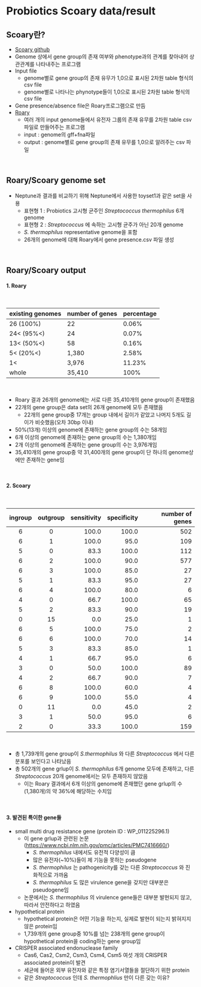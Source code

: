 Probiotics Scoary data/result
==============================
## Scoary란?

  - [Scoary github](https://github.com/AdmiralenOla/Scoary)
  - Genome 상에서 gene group의 존재 여부와 phenotype과의 관계를 찾아내어 상관관계를 나타내주는 프로그램
  - Input file
    - genome별로 gene group의 존재 유무가 1,0으로 표시된 2차원 table 형식의 csv file
    - genome별로 나타나는 phynotype들이 1,0으로 표시된 2차원 table 형식의 csv file
  - Gene presence/absence file은 Roary프로그램으로 만듬
  - [Roary](https://sanger-pathogens.github.io/Roary/)
    - 여러 개의 input genome들에서 유전자 그룹의 존재 유무를 2차원 table csv 파일로 만들어주는 프로그램
    - input : genome의 gff+fna파일
    - output : genome별로 gene group의 존재 유무를 1,0으로 알려주는 csv 파일
<br/>    

## Roary/Scoary genome set

  - Neptune과 결과를 비교하기 위해 Neptune에서 사용한 toyset1과 같은 set을 사용
    - 표현형 1 : Probiotics 고시형 균주인 _Streptococcus thermophilus_ 6개 genome
    - 표현형 2 : _Streptococcus_ 에 속하는 고시형 균주가 아닌 20개 genome
    - _S. thermophilus_ representative genome을 포함
    - 26개의 genome에 대해 Roary에서 gene presence.csv 파일 생성
 <br/>
 
## Roary/Scoary output

#### 1. Roary
<br/>

|existing genomes|number of genes|percentage|
|----|----|----|
|26 (100%)|22|0.06%|
|24< (95%<)|24|0.07%|
|13< (50%<)|58|0.16%|
|5< (20%<)|1,380|2.58%|
|1< |3,976|11.23%|
|whole|35,410|100%|
<br/>

  - Roary 결과 26개의 genome에는 서로 다른 35,410개의 gene group이 존재했음
  - 22개의 gene group은 data set의 26개 genome에 모두 존재했음
    - 22개의 gene group중 17개는 group 내에서 길이가 같았고 나머지 5개도 길이가 비슷했음(오차 30bp 이내)
  - 50%(13개) 이상의 genome에 존재하는 gene group의 수는 58개임
  - 6개 이상의 genome에 존재하는 gene group의 수는 1,380개임
  - 2개 이상의 genome에 존재하는 gene group의 수는 3,976개임
  - 35,410개의 gene group중 약 31,400개의 gene group이 단 하나의 genome상에만 존재하는 gene임
<br/>

#### 2. Scoary
<br/>

|ingroup|outgroup|sensitivity|specificity|number of genes|
|:----:|:----:|----:|----:|----:|
6|0|100.0|100.0|502|
6|1|100.0|95.0|109|
5|0|83.3|100.0|112|
6|2|100.0|90.0|577|
6|3|100.0|85.0|27|
5|1|83.3|95.0|27|
6|4|100.0|80.0|6|
4|0|66.7|100.0|65|
5|2|83.3|90.0|19|
0|15|0.0|25.0|1|
6|5|100.0|75.0|2|
6|6|100.0|70.0|14|
5|3|83.3|85.0|1|
4|1|66.7|95.0|6|
3|0|50.0|100.0|89|
4|2|66.7|90.0|7|
6|8|100.0|60.0|4|
6|9|100.0|55.0|4|
0|11|0.0|45.0|2|
3|1|50.0|95.0|6|
2|0|33.3|100.0|159|

<br/>

  - 총 1,739개의 gene group이 _S.thermophilus_ 와 다른 _Streptococcus_ 에서 다른 분포를 보인다고 나타났음
  - 총 502개의 gene grlup이 _S. thermophilus_ 6개 genome 모두에 존재하고, 다른 _Streptococcus_ 20개 genome에서는 모두 존재하지 않았음
    - 이는 Roary 결과에서 6개 이상의 genome에 존재했던 gene grlup의 수(1,380개)의 약 36%에 해당하는 수치임
<br/>

#### 3. 발견된 특이한 gene들
- small multi drug resistance gene (protein ID : WP_011225296.1)
  - 이 gene grlup과 관련된 논문 (https://www.ncbi.nlm.nih.gov/pmc/articles/PMC7416660/)
    - _S. thermophilus_ 내에서도 유전적 다양성이 큼
    - 많은 유전자(~10%)들이 제 기능을 못하는 pseudogene
    - _S. thermophilus_ 는 pathogenicity를 갖는 다른 _Streptococcus_ 와 진화적으로 가까움
    - _S. thermophilus_ 도 많은 virulence gene을 갖지만 대부분은 pseudogene임
  - 논문에서는 _S. thermophilus_ 의 virulence gene들은 대부분 발현되지 않고, 따라서 안전하다고 하였음
- hypothetical protein
  - hypothetical protein은 어떤 기능을 하는지, 실제로 발현이 되는지 밝혀지지 않은 protein임
  - 1,739개의 gene group중 10%를 넘는 238개의 gene group이 hypothetical protein을 coding하는 gene group임
- CRISPER associated endonuclease family
  - Cas6, Cas2, Csm2, Csm3, Csm4, Csm5 여섯 개의 CRISPER associated protein이 발견
  - 세균에 들어온 외부 유전자와 같은 특정 염기서열들을 절단하기 위한 protein
  - 같은 _Streptococcus_ 인데 _S. thermophlius_ 만이 다른  갖는 이유?
